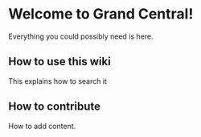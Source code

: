 # Welcome to Grand Central!

Everything you could possibly need is here. 

## How to use this wiki

This explains how to search it

## How to contribute

How to add content.
